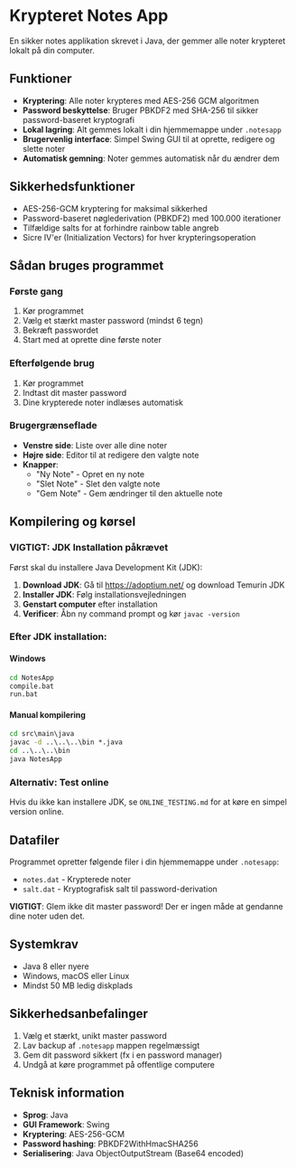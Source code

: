 # Krypteret Notes App

En sikker notes applikation skrevet i Java, der gemmer alle noter krypteret lokalt på din computer.

## Funktioner

- **Kryptering**: Alle noter krypteres med AES-256 GCM algoritmen
- **Password beskyttelse**: Bruger PBKDF2 med SHA-256 til sikker password-baseret kryptografi
- **Lokal lagring**: Alt gemmes lokalt i din hjemmemappe under `.notesapp`
- **Brugervenlig interface**: Simpel Swing GUI til at oprette, redigere og slette noter
- **Automatisk gemning**: Noter gemmes automatisk når du ændrer dem

## Sikkerhedsfunktioner

- AES-256-GCM kryptering for maksimal sikkerhed
- Password-baseret nøglederivation (PBKDF2) med 100.000 iterationer
- Tilfældige salts for at forhindre rainbow table angreb
- Sicre IV'er (Initialization Vectors) for hver krypteringsoperation

## Sådan bruges programmet

### Første gang
1. Kør programmet
2. Vælg et stærkt master password (mindst 6 tegn)
3. Bekræft passwordet
4. Start med at oprette dine første noter

### Efterfølgende brug
1. Kør programmet
2. Indtast dit master password
3. Dine krypterede noter indlæses automatisk

### Brugergrænseflade
- **Venstre side**: Liste over alle dine noter
- **Højre side**: Editor til at redigere den valgte note
- **Knapper**: 
  - "Ny Note" - Opret en ny note
  - "Slet Note" - Slet den valgte note
  - "Gem Note" - Gem ændringer til den aktuelle note

## Kompilering og kørsel

### VIGTIGT: JDK Installation påkrævet
Først skal du installere Java Development Kit (JDK):

1. **Download JDK**: Gå til https://adoptium.net/ og download Temurin JDK
2. **Installer JDK**: Følg installationsvejledningen
3. **Genstart computer** efter installation
4. **Verificer**: Åbn ny command prompt og kør `javac -version`

### Efter JDK installation:

#### Windows
```cmd
cd NotesApp
compile.bat
run.bat
```

#### Manual kompilering
```cmd
cd src\main\java
javac -d ..\..\..\bin *.java
cd ..\..\..\bin
java NotesApp
```

### Alternativ: Test online
Hvis du ikke kan installere JDK, se `ONLINE_TESTING.md` for at køre en simpel version online.

## Datafiler

Programmet opretter følgende filer i din hjemmemappe under `.notesapp`:
- `notes.dat` - Krypterede noter
- `salt.dat` - Kryptografisk salt til password-derivation

**VIGTIGT**: Glem ikke dit master password! Der er ingen måde at gendanne dine noter uden det.

## Systemkrav

- Java 8 eller nyere
- Windows, macOS eller Linux
- Mindst 50 MB ledig diskplads

## Sikkerhedsanbefalinger

1. Vælg et stærkt, unikt master password
2. Lav backup af `.notesapp` mappen regelmæssigt
3. Gem dit password sikkert (fx i en password manager)
4. Undgå at køre programmet på offentlige computere

## Teknisk information

- **Sprog**: Java
- **GUI Framework**: Swing
- **Kryptering**: AES-256-GCM
- **Password hashing**: PBKDF2WithHmacSHA256
- **Serialisering**: Java ObjectOutputStream (Base64 encoded)